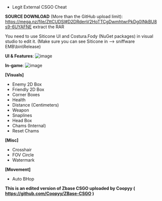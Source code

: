  - Legit External CSGO Cheat

**SOURCE DOWNLOAD** (More than the GitHub upload limit): https://mega.nz/file/ZttCUDSI#D2DRdenV2HoTTCgDwmhtwrPkDg0INkBU8s9-6UYAFNE extract the RAR

You need to use Siticone UI and Costura.Fody (NuGet packages) in visual studio to edit it. (Make sure you can see Siticone in --> sniffware EMB\bin\Release)

**UI & Features**: ![image](https://user-images.githubusercontent.com/68871451/204049484-c78e1d6b-af77-4401-ac91-e8d799767ab5.png)

**In-game**: ![image](https://user-images.githubusercontent.com/68871451/204049695-4ab0d5ec-2f90-47ae-a624-f02ad3cc8cc6.png)

 **[Visuals]**
 - Enemy 2D Box
 - Friendly 2D Box
 - Corner Boxes
 - Health
 - Distance (Centimeters)
 - Weapon
 - Snaplines
 - Head Box
 - Chams (Internal)
 - Reset Chams

**[Misc]**
 - Crosshair
 - FOV Circle
 - Watermark

**[Movement]**
 - Auto BHop

**This is an edited version of Zbase CSGO uploaded by Coopyy ( https://github.com/Coopyy/ZBase-CSGO )**
